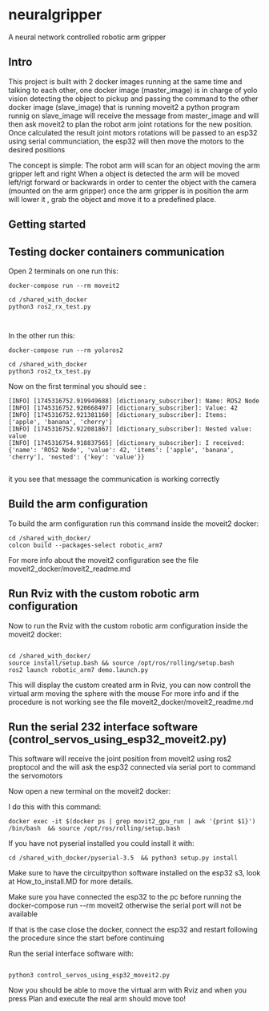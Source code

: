 # neuralgripper
A neural network controlled robotic arm gripper






## Intro
This project is built with 2 docker images running at the same time and talking to each other, 
one docker image (master_image) is in charge of yolo vision detecting the object to pickup and passing the command to the other docker image (slave_image) that is running moveit2
a python program runnig on slave_image will receive the message from master_image and will then ask moveit2 to plan the robot arm joint rotations for the new position.
Once calculated the result joint motors rotations will be passed to an esp32 using serial communciation, the esp32 will then move the motors to the desired positions 
 
 
The concept is simple:
The robot arm will scan for an object moving the arm gripper left and right
When a object is detected the arm will be moved left/rigt forward or backwards in order to center the object with the camera (mounted on the arm gripper) 
once the arm gripper is in position the arm will lower it , grab the object and move it to a predefined place.




## Getting started




## Testing docker containers communication


Open 2 terminals on one run this:

```
docker-compose run --rm moveit2

cd /shared_with_docker
python3 ros2_rx_test.py



```


In the other run this:

```
docker-compose run --rm yoloros2

cd /shared_with_docker
python3 ros2_tx_test.py
```





Now on the first terminal you should see :
```
[INFO] [1745316752.919949688] [dictionary_subscriber]: Name: ROS2 Node
[INFO] [1745316752.920668497] [dictionary_subscriber]: Value: 42
[INFO] [1745316752.921381160] [dictionary_subscriber]: Items: ['apple', 'banana', 'cherry']
[INFO] [1745316752.922081867] [dictionary_subscriber]: Nested value: value
[INFO] [1745316754.918837565] [dictionary_subscriber]: I received: {'name': 'ROS2 Node', 'value': 42, 'items': ['apple', 'banana', 'cherry'], 'nested': {'key': 'value'}}


```

it you see that message the communication is working correctly







## Build the arm configuration
To build the arm configuration run this command inside the moveit2 docker:

```
cd /shared_with_docker/ 
colcon build --packages-select robotic_arm7
```


For more info about the moveit2 configuration see the file moveit2_docker/moveit2_readme.md



## Run Rviz with the custom robotic arm configuration

Now to run the Rviz with the custom robotic arm configuration inside the moveit2 docker:

```

cd /shared_with_docker/ 
source install/setup.bash && source /opt/ros/rolling/setup.bash
ros2 launch robotic_arm7 demo.launch.py

```


This will display the custom created arm in Rviz, you can now controll the virtual arm moving the sphere with the mouse
For more info and if the procedure is not working see the file moveit2_docker/moveit2_readme.md





## Run the serial 232 interface software (control_servos_using_esp32_moveit2.py)
This software will receive the joint position from moveit2 using ros2 proptocol and the will ask the esp32 connected via serial port to command the servomotors


Now open a new terminal on the moveit2 docker:

I do this with this command:

```
docker exec -it $(docker ps | grep movit2_gpu_run | awk '{print $1}')   /bin/bash  && source /opt/ros/rolling/setup.bash

```


If you have not pyserial installed you could install it with:

```
cd /shared_with_docker/pyserial-3.5  && python3 setup.py install
```




Make sure to have the circuitpython software installed on the esp32 s3, look at How_to_install.MD  for more details.

Make sure you have connected the esp32 to the pc before running the docker-compose run --rm moveit2 otherwise the serial port will not be available

If that is the case close the docker, connect the esp32 and restart following the procedure since the start before continuing 
 
 
Run the serial interface software with:
```

python3 control_servos_using_esp32_moveit2.py

```



Now you should be able to move the virtual arm with Rviz and when you press Plan and execute the real arm should move too!
